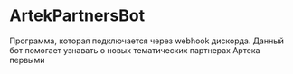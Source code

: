 # ArtekPartnersBot
Программа, которая подключается через webhook дискорда. Данный бот помогает узнавать о новых тематических партнерах Артека первыми
